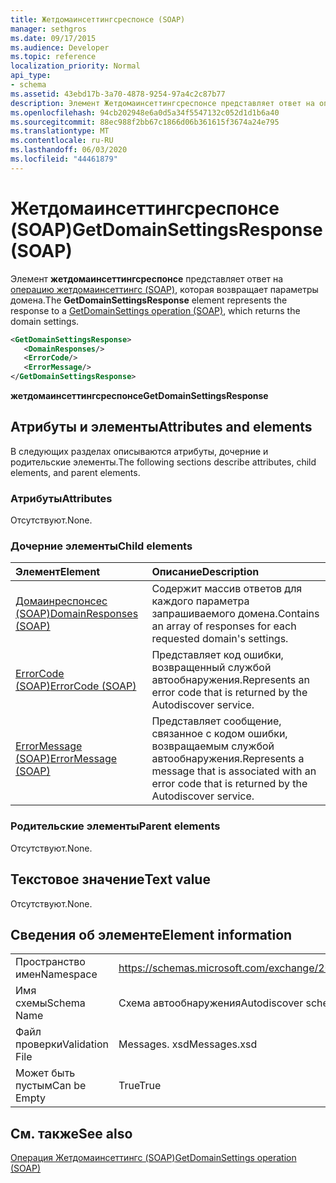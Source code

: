 ```yaml
---
title: Жетдомаинсеттингсреспонсе (SOAP)
manager: sethgros
ms.date: 09/17/2015
ms.audience: Developer
ms.topic: reference
localization_priority: Normal
api_type:
- schema
ms.assetid: 43ebd17b-3a70-4878-9254-97a4c2c87b77
description: Элемент Жетдомаинсеттингсреспонсе представляет ответ на операцию Жетдомаинсеттингс (SOAP), которая возвращает параметры домена.
ms.openlocfilehash: 94cb202948e6a0d5a34f5547132c052d1d1b6a40
ms.sourcegitcommit: 88ec988f2bb67c1866d06b361615f3674a24e795
ms.translationtype: MT
ms.contentlocale: ru-RU
ms.lasthandoff: 06/03/2020
ms.locfileid: "44461879"
---
```

# <a name="getdomainsettingsresponse-soap"></a><span data-ttu-id="77864-103">Жетдомаинсеттингсреспонсе (SOAP)</span><span class="sxs-lookup"><span data-stu-id="77864-103">GetDomainSettingsResponse (SOAP)</span></span>

<span data-ttu-id="77864-104">Элемент **жетдомаинсеттингсреспонсе** представляет ответ на [операцию жетдомаинсеттингс (SOAP)](getdomainsettings-operation-soap.md), которая возвращает параметры домена.</span><span class="sxs-lookup"><span data-stu-id="77864-104">The **GetDomainSettingsResponse** element represents the response to a [GetDomainSettings operation (SOAP)](getdomainsettings-operation-soap.md), which returns the domain settings.</span></span>
  
```XML
<GetDomainSettingsResponse>
   <DomainResponses/>
   <ErrorCode/>
   <ErrorMessage/>
</GetDomainSettingsResponse>
```

 <span data-ttu-id="77864-105">**жетдомаинсеттингсреспонсе**</span><span class="sxs-lookup"><span data-stu-id="77864-105">**GetDomainSettingsResponse**</span></span>
## <a name="attributes-and-elements"></a><span data-ttu-id="77864-106">Атрибуты и элементы</span><span class="sxs-lookup"><span data-stu-id="77864-106">Attributes and elements</span></span>

<span data-ttu-id="77864-107">В следующих разделах описываются атрибуты, дочерние и родительские элементы.</span><span class="sxs-lookup"><span data-stu-id="77864-107">The following sections describe attributes, child elements, and parent elements.</span></span>
  
### <a name="attributes"></a><span data-ttu-id="77864-108">Атрибуты</span><span class="sxs-lookup"><span data-stu-id="77864-108">Attributes</span></span>

<span data-ttu-id="77864-109">Отсутствуют.</span><span class="sxs-lookup"><span data-stu-id="77864-109">None.</span></span>
  
### <a name="child-elements"></a><span data-ttu-id="77864-110">Дочерние элементы</span><span class="sxs-lookup"><span data-stu-id="77864-110">Child elements</span></span>

|<span data-ttu-id="77864-111">**Элемент**</span><span class="sxs-lookup"><span data-stu-id="77864-111">**Element**</span></span>|<span data-ttu-id="77864-112">**Описание**</span><span class="sxs-lookup"><span data-stu-id="77864-112">**Description**</span></span>|
|:-----|:-----|
|[<span data-ttu-id="77864-113">Домаинреспонсес (SOAP)</span><span class="sxs-lookup"><span data-stu-id="77864-113">DomainResponses (SOAP)</span></span>](domainresponses-soap.md) <br/> |<span data-ttu-id="77864-114">Содержит массив ответов для каждого параметра запрашиваемого домена.</span><span class="sxs-lookup"><span data-stu-id="77864-114">Contains an array of responses for each requested domain's settings.</span></span>  <br/> |
|[<span data-ttu-id="77864-115">ErrorCode (SOAP)</span><span class="sxs-lookup"><span data-stu-id="77864-115">ErrorCode (SOAP)</span></span>](errorcode-soap.md) <br/> |<span data-ttu-id="77864-116">Представляет код ошибки, возвращенный службой автообнаружения.</span><span class="sxs-lookup"><span data-stu-id="77864-116">Represents an error code that is returned by the Autodiscover service.</span></span>  <br/> |
|[<span data-ttu-id="77864-117">ErrorMessage (SOAP)</span><span class="sxs-lookup"><span data-stu-id="77864-117">ErrorMessage (SOAP)</span></span>](errormessage-soap.md) <br/> |<span data-ttu-id="77864-118">Представляет сообщение, связанное с кодом ошибки, возвращаемым службой автообнаружения.</span><span class="sxs-lookup"><span data-stu-id="77864-118">Represents a message that is associated with an error code that is returned by the Autodiscover service.</span></span>  <br/> |
   
### <a name="parent-elements"></a><span data-ttu-id="77864-119">Родительские элементы</span><span class="sxs-lookup"><span data-stu-id="77864-119">Parent elements</span></span>

<span data-ttu-id="77864-120">Отсутствуют.</span><span class="sxs-lookup"><span data-stu-id="77864-120">None.</span></span>
  
## <a name="text-value"></a><span data-ttu-id="77864-121">Текстовое значение</span><span class="sxs-lookup"><span data-stu-id="77864-121">Text value</span></span>

<span data-ttu-id="77864-122">Отсутствуют.</span><span class="sxs-lookup"><span data-stu-id="77864-122">None.</span></span>
  
## <a name="element-information"></a><span data-ttu-id="77864-123">Сведения об элементе</span><span class="sxs-lookup"><span data-stu-id="77864-123">Element information</span></span>

|||
|:-----|:-----|
|<span data-ttu-id="77864-124">Пространство имен</span><span class="sxs-lookup"><span data-stu-id="77864-124">Namespace</span></span>  <br/> |https://schemas.microsoft.com/exchange/2010/Autodiscover  <br/> |
|<span data-ttu-id="77864-125">Имя схемы</span><span class="sxs-lookup"><span data-stu-id="77864-125">Schema Name</span></span>  <br/> |<span data-ttu-id="77864-126">Схема автообнаружения</span><span class="sxs-lookup"><span data-stu-id="77864-126">Autodiscover schema</span></span>  <br/> |
|<span data-ttu-id="77864-127">Файл проверки</span><span class="sxs-lookup"><span data-stu-id="77864-127">Validation File</span></span>  <br/> |<span data-ttu-id="77864-128">Messages. xsd</span><span class="sxs-lookup"><span data-stu-id="77864-128">Messages.xsd</span></span>  <br/> |
|<span data-ttu-id="77864-129">Может быть пустым</span><span class="sxs-lookup"><span data-stu-id="77864-129">Can be Empty</span></span>  <br/> |<span data-ttu-id="77864-130">True</span><span class="sxs-lookup"><span data-stu-id="77864-130">True</span></span>  <br/> |
   
## <a name="see-also"></a><span data-ttu-id="77864-131">См. также</span><span class="sxs-lookup"><span data-stu-id="77864-131">See also</span></span>



[<span data-ttu-id="77864-132">Операция Жетдомаинсеттингс (SOAP)</span><span class="sxs-lookup"><span data-stu-id="77864-132">GetDomainSettings operation (SOAP)</span></span>](getdomainsettings-operation-soap.md)

